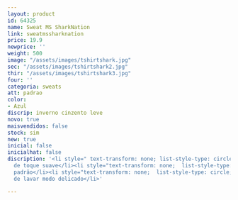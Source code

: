 ```yaml
---
layout: product
id: 64325
name: Sweat MS SharkNation
link: sweatmssharknation
price: 19.9
newprice: ''
weight: 500
image: "/assets/images/tshirtshark.jpg"
sec: "/assets/images/tshirtshark2.jpg"
thir: "/assets/images/tshirtshark3.jpg"
four: ''
categoria: sweats
att: padrao
color:
- Azul
discrip: inverno cinzento leve
novo: true
maisvendidos: false
stock: sim
new: true
inicial: false
inicialhat: false
discription: '<li style=" text-transform: none; list-style-type: circle; ">Tecido
  de toque suave</li><li style="text-transform: none;  list-style-type: circle; ">Sweat
  padrão</li><li style="text-transform: none;  list-style-type: circle; ">Máquina
  de lavar modo delicado</li>'

---
```


